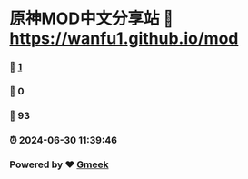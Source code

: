 # 原神MOD中文分享站 :link: https://wanfu1.github.io/mod 
### :page_facing_up: [1](https://wanfu1.github.io/mod/tag.html) 
### :speech_balloon: 0 
### :hibiscus: 93 
### :alarm_clock: 2024-06-30 11:39:46 
### Powered by :heart: [Gmeek](https://github.com/Meekdai/Gmeek)

